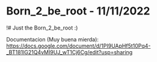 # Born_2_be_root - 11/11/2022

!# Just the Born_2_be_root :)

Documentacion (Muy buena mierda):
https://docs.google.com/document/d/1PI9UApHf5t10Pq4-_BT181lG21Q4vMI9UJ_wT1Cj6Cg/edit?usp=sharing
